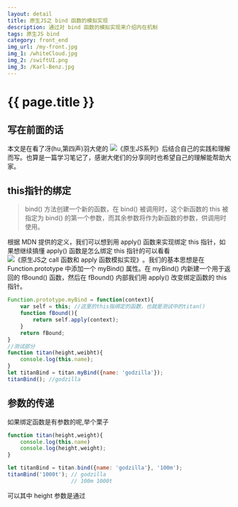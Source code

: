 ```yaml
---
layout: detail
title: 原生JS之 bind 函数的模拟实现
description: 通过对 bind 函数的模拟实现来介绍内在机制
tags: 原生JS bind
category: front_end
img_url: /my-front.jpg
img_1: /whiteCloud.jpg
img_2: /swiftUI.png
img_3: /Karl-Benz.jpg
---
```

# {{ page.title }}
## 写在前面的话
本文是在看了冴(hu,第四声)羽大佬的 ![《原生JS系列》](https://github.com/mqyqingfeng/Blog)后结合自己的实践和理解而写。也算是一篇学习笔记了，感谢大佬们的分享同时也希望自己的理解能帮助大家。
## this指针的绑定
> bind() 方法创建一个新的函数，在 bind() 被调用时，这个新函数的 this 被指定为 bind() 的第一个参数，而其余参数将作为新函数的参数，供调用时使用。

根据 MDN 提供的定义，我们可以想到用 apply() 函数来实现绑定 this 指针，如果想继续搞懂 apply() 函数是怎么绑定 this 指针的可以看看 ![《原生JS之 call 函数和 apply 函数模拟实现》]()。我们的基本思想是在 Function.prototype 中添加一个 myBind() 属性。在 myBind() 内新建一个用于返回的 fBound() 函数，然后在 fBound() 内部我们用 apply() 改变绑定函数的 this 指针。
```js
Function.prototype.myBind = function(context){
    var self = this; //这里的this指绑定的函数，也就是测试中的titan()
    function fBound(){
        return self.apply(context);
    }
    return fBound;
}
//测试部分
function titan(height,weibht){
    console.log(this.name);
}
let titanBind = titan.myBind({name: 'godzilla'});
titanBind(); //godzilla
```
## 参数的传递
如果绑定函数是有参数的呢,举个栗子
```js
function titan(height,weight){
    console.log(this.name)
    console.log(height,weight);
}

let titanBind = titan.bind({name: 'godzilla'}, '100m');
titanBind('1000t'); // godzilla
                    // 100m 1000t
```
可以其中 height 参数是通过